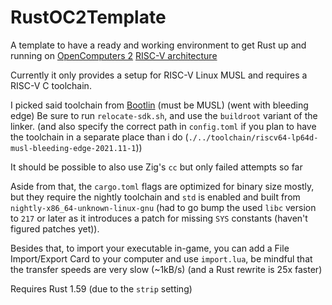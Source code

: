 # RustOC2Template
A template to have a ready and working environment to get Rust up and running on [OpenComputers 2](https://github.com/fnuecke/oc2) [RISC-V architecture](https://github.com/fnuecke/sedna)

Currently it only provides a setup for RISC-V Linux MUSL and requires a RISC-V C toolchain.

I picked said toolchain from [Bootlin](https://toolchains.bootlin.com/releases_riscv64-lp64d.html) (must be MUSL) (went with bleeding edge)
Be sure to run `relocate-sdk.sh`, and use the `buildroot` variant of the linker. (and also specify the correct path in `config.toml` if you plan to have the toolchain in a separate place than i do (`./../toolchain/riscv64-lp64d-musl-bleeding-edge-2021.11-1`))

It should be possible to also use Zig's `cc` but only failed attempts so far

Aside from that, the `cargo.toml` flags are optimized for binary size mostly, but they require the nightly toolchain and `std` is enabled and built from `nightly-x86_64-unknown-linux-gnu` (had to go bump the used `libc` version to `217` or later as it introduces a patch for missing `SYS` constants (haven't figured patches yet)).

Besides that, to import your executable in-game, you can add a File Import/Export Card to your computer and use `import.lua`, be mindful that the transfer speeds are very slow (~1kB/s) (and a Rust rewrite is 25x faster)

Requires Rust 1.59 (due to the `strip` setting)

